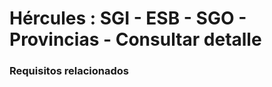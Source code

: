 # Hércules : SGI \- ESB \- SGO \- Provincias \- Consultar detalle



### Requisitos relacionados






